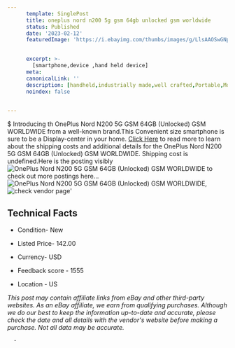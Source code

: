 ```yaml
---
      template: SinglePost
      title: oneplus nord n200 5g gsm 64gb unlocked gsm worldwide
      status: Published
      date: '2023-02-12'
      featuredImage: 'https://i.ebayimg.com/thumbs/images/g/LlsAAOSwGNpjZSBF/s-l225.jpg'
       

      excerpt: >-
        [smartphone,device ,hand held device]
      meta:
      canonicalLink: ''
      description: [handheld,industrially made,well crafted,Portable,Mobile,Compact,Convenient,Lightweight,Maneuverable,Man-portable,Miniature,Carriable,Hand-held,Light,Holdable,Transportable,Mobile device,Pocket-sized,On-the-go,Wireless,Cordless,Compact size,Convenient size, smartphone,device ,hand held device]
      noindex: false
      

---
```

$
      Introducing th OnePlus Nord N200 5G GSM 64GB (Unlocked) GSM WORLDWIDE from a well-known brand.This Convenient size smartphone is sure to be a Display-center in your home. [Click Here](https://www.ebay.com/itm/125596100424?hash=item1d3e1c6748%3Ag%3ALlsAAOSwGNpjZSBF&mkevt=1&mkcid=1&mkrid=711-53200-19255-0&campid=%253CePNCampaignId%253E&customid=%253CreferenceId%253E&toolid=10049) to read more to learn about the shipping costs and additional details for the OnePlus Nord N200 5G GSM 64GB (Unlocked) GSM WORLDWIDE. Shipping cost is undefined.Here is the posting visibly ![OnePlus Nord N200 5G GSM 64GB (Unlocked) GSM WORLDWIDE](https://i.ebayimg.com/thumbs/images/g/LlsAAOSwGNpjZSBF/s-l225.jpg) to check out more postings here... ![OnePlus Nord N200 5G GSM 64GB (Unlocked) GSM WORLDWIDE](https://i.ebayimg.com/images/g/LlsAAOSwGNpjZSBF/s-l1600.jpg), ![check vendor page](https://origin-galleryplus.ebayimg.com/ws/web/125596100424_2_0_1/225x225.jpg,https://origin-galleryplus.ebayimg.com/ws/web/125596100424_3_0_1/225x225.jpg,https://origin-galleryplus.ebayimg.com/ws/web/125596100424_4_0_1/225x225.jpg,https://origin-galleryplus.ebayimg.com/ws/web/125596100424_5_0_1/225x225.jpg,https://origin-galleryplus.ebayimg.com/ws/web/125596100424_6_0_1/225x225.jpg)'

      

 ## Technical Facts 



     
      

 - Condition- New 


      

 - Listed Price- 142.00 


      

 - Currency- USD 


      

 - Feedback score - 1555 


      

 - Location - US 


      
      

 *_This post may contain affiliate links from eBay and other third-party websites. As an eBay affiliate, we earn from qualifying purchases. Although we do our best to keep the information up-to-date and accurate, please check the date and all details with the vendor's website before making a purchase. Not all data may be accurate._*




      -
